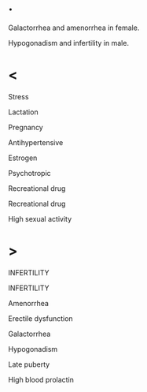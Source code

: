# .

Galactorrhea and amenorrhea in female.

Hypogonadism and infertility in male.

# <

Stress

Lactation

Pregnancy

Antihypertensive

Estrogen

Psychotropic

Recreational drug

Recreational drug

High sexual activity

# >

INFERTILITY

INFERTILITY

Amenorrhea

Erectile dysfunction

Galactorrhea

Hypogonadism

Late puberty

High blood prolactin

